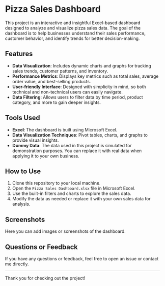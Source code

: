 # Pizza Sales Dashboard

This project is an interactive and insightful Excel-based dashboard designed to analyze and visualize pizza sales data. The goal of the dashboard is to help businesses understand their sales performance, customer behavior, and identify trends for better decision-making.

## Features
- **Data Visualization**: Includes dynamic charts and graphs for tracking sales trends, customer patterns, and inventory.
- **Performance Metrics**: Displays key metrics such as total sales, average order value, and best-selling products.
- **User-friendly Interface**: Designed with simplicity in mind, so both technical and non-technical users can easily navigate.
- **Data Filtering**: Allows users to filter data by time period, product category, and more to gain deeper insights.

## Tools Used
- **Excel**: The dashboard is built using Microsoft Excel.
- **Data Visualization Techniques**: Pivot tables, charts, and graphs to provide visual insights.
- **Dummy Data**: The data used in this project is simulated for demonstration purposes. You can replace it with real data when applying it to your own business.

## How to Use
1. Clone this repository to your local machine.
2. Open the `Pizza Sales Dashboard.xlsx` file in Microsoft Excel.
3. Use the built-in filters and charts to explore the sales data.
4. Modify the data as needed or replace it with your own sales data for analysis.

## Screenshots
Here you can add images or screenshots of the dashboard.

## Questions or Feedback
If you have any questions or feedback, feel free to open an issue or contact me directly.

---

Thank you for checking out the project! 
